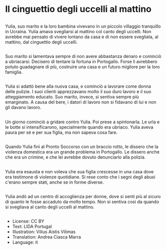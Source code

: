 # Il cinguettio degli uccelli al mattino

##
Yulia, suo marito e la loro bambina vivevano in un piccolo villaggio tranquillo in Ucraina. Yulia amava svegliarsi al mattino col canto degli uccelli. Non avrebbe mai pensato di vivere lontano da casa e di non essere svegliata, al mattino, dal cinguettio degli uccelli.

##
Suo marito si lamentava sempre di non avere abbastanza denaro e cominciò a ubriacarsi. Decisero di tentare la fortuna in Portogallo. Forse lì avrebbero potuto guadagnare di più, costruire una casa e un futuro migliore per la loro famiglia.

##
Yulia si adattò bene alla nuova casa, e cominciò a lavorare come donna delle pulizie. I suoi clienti apprezzavano molto il suo duro lavoro e il suo atteggiamento educato. Suo marito, invece, si sentiva sempre più emarginato. A causa del bere, i datori di lavoro non si fidavano di lui e non gli davano lavoro.

##
Un giorno cominciò a gridare contro Yulia. Poi prese a spintonarla. Le urla e le botte si intensificarono, specialmente quando era ubriaco. Yulia aveva paura per sé e per sua figlia, ma non sapeva cosa fare.

##
Quando Yulia finì al Pronto Soccorso con un braccio rotto, le dissero che la violenza domestica era un grande problema in Portogallo. Le dissero anche che era un crimine, e che lei avrebbe dovuto denunciarlo alla polizia.

##
Yulia era esausta e non voleva che sua figlia crescesse in una casa dove era testimone di violenze quotidiane. Si rese conto che i segni degli abusi c'erano sempre stati, anche se in forme diverse.

##
Yulia andò ad un centro di accoglienza per donne, dove si sentì più al sicuro di quanto le fosse accaduto da molto tempo. Non si sentiva così da quando si svegliava al canto degli uccelli al mattino.

##
* License: CC BY
* Text: LIDA Portugal
* Illustration: Vilius Aistis Vilimas
* Translation: Andrea Ciasca Marra
* Language: it
